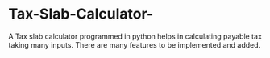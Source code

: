 # Tax-Slab-Calculator-
A Tax slab calculator programmed in python helps in calculating payable tax taking many inputs. There are many features to be implemented and added.
